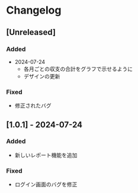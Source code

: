 # Changelog

## [Unreleased]
### Added
- 2024-07-24
  - 各月ごとの収支の合計をグラフで示せるように
  - デザインの更新

### Fixed
- 修正されたバグ

## [1.0.1] - 2024-07-24
### Added
- 新しいレポート機能を追加

### Fixed
- ログイン画面のバグを修正
